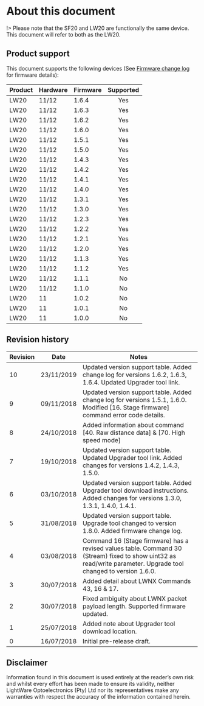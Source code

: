 <!-- ![alt text](images/company_logo_big.png "LightWare logo") -->

# About this document

!> Please note that the SF20 and LW20 are functionally the same device. This document will refer to both as the LW20.

## Product support
This document supports the following devices (See [Firmware change log](change_log) for firmware details):

|Product|Hardware|Firmware|Supported|
|----|--------|--------|:-------:|
|LW20|11/12   |1.6.4   |Yes      |
|LW20|11/12   |1.6.3   |Yes      |
|LW20|11/12   |1.6.2   |Yes      |
|LW20|11/12   |1.6.0   |Yes      |
|LW20|11/12   |1.5.1   |Yes      |
|LW20|11/12   |1.5.0   |Yes      |
|LW20|11/12   |1.4.3   |Yes      |
|LW20|11/12   |1.4.2   |Yes      |
|LW20|11/12   |1.4.1   |Yes      |
|LW20|11/12   |1.4.0   |Yes      |
|LW20|11/12   |1.3.1   |Yes      |
|LW20|11/12   |1.3.0   |Yes      |
|LW20|11/12   |1.2.3   |Yes      |
|LW20|11/12   |1.2.2   |Yes      |
|LW20|11/12   |1.2.1   |Yes      |
|LW20|11/12   |1.2.0   |Yes      |
|LW20|11/12   |1.1.3   |Yes      |
|LW20|11/12   |1.1.2   |Yes      |
|LW20|11/12   |1.1.1   |No       |
|LW20|11/12   |1.1.0   |No       |
|LW20|11      |1.0.2   |No       |
|LW20|11      |1.0.1   |No       |
|LW20|11      |1.0.0   |No       |

## Revision history

|Revision|Date|Notes|
|---|---|---|
|10 | 23/11/2019 | Updated version support table. Added change log for versions 1.6.2, 1.6.3, 1.6.4. Updated Upgrader tool link. |
| 9 | 09/11/2018 | Updated version support table. Added change log for versions 1.5.1, 1.6.0. Modified [16. Stage firmware] command error code details. |
| 8 | 24/10/2018 | Added information about command [40. Raw distance data] & [70. High speed mode] |
| 7 | 19/10/2018 | Updated version support table. Updated Upgrader tool link. Added changes for versions 1.4.2, 1.4.3, 1.5.0. |
| 6 | 03/10/2018 | Updated version support table. Added Upgrader tool download instructions. Added changes for versions 1.3.0, 1.3.1, 1.4.0, 1.4.1. |
| 5 | 31/08/2018 | Updated version support table. Upgrade tool changed to version 1.8.0. Added firmware change log. |
| 4 | 03/08/2018 | Command 16 (Stage firmware) has a revised values table. Command 30 (Stream) fixed to show uint32 as read/write parameter. Upgrade tool changed to version 1.6.0. |
| 3 | 30/07/2018 | Added detail about LWNX Commands 43, 16 & 17. |
| 2 | 30/07/2018 | Fixed ambiguity about LWNX packet payload length. Supported firmware updated. |
| 1 | 25/07/2018 | Added note about Upgrader tool download location. |
| 0 | 16/07/2018 | Initial pre-release draft. |


## Disclaimer

Information found in this document is used entirely at the reader’s own risk and whilst every effort has been made to
ensure its validity, neither LightWare Optoelectronics (Pty) Ltd nor its representatives make any warranties with respect
the accuracy of the information contained herein.